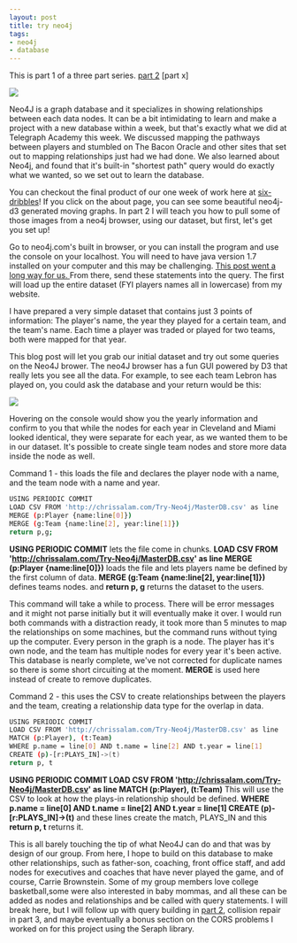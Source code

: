 ```yaml
---
layout: post
title: try neo4j
tags:
- neo4j
- database
---
```


This is part 1 of a three part series. [part 2](http://chrissalam.com/Neo4j-Queries/) [part x]

<img src="portland.jpg"/>

Neo4J is a graph database and it specializes in showing relationships between each data nodes. It can be a bit intimidating to learn and make a project with a new database within a week, but that's exactly what we did at Telegraph Academy this week. We discussed mapping the pathways between players and stumbled on The Bacon Oracle and other sites that set out to mapping relationships just had we had done. We also learned about Neo4j, and found that it's built-in "shortest path" query would do exactly what we wanted, so we set out to learn the database.

You can checkout the final product of our one week of work here at <a href="http://six-dribbles.herokuapp.com">six-dribbles</a>! If you click on the about page, you can see some beautiful neo4j-d3 generated moving graphs. In part 2 I will teach you how to pull some of those images from a neo4j browser, using our dataset, but first, let's get you set up!

Go to neo4j.com's built in browser, or you can install the program and use the console on your localhost. You will need to have java version 1.7 installed on your computer and this may be challenging.  <a href="https://1000linesofcode.wordpress.com/2013/12/30/building-a-single-page-application-with-angularjs-and-neo4j-setup/"> This post went a long way for us. </a> From there, send these statements into the query. The first will load up the entire dataset (FYI players names all in lowercase) from my website.

I have prepared a very simple dataset that contains just 3 points of information: The player's name, the year they played for a certain team, and the team's name. Each time a player was traded or played for two teams, both were mapped for that year.

This blog post will let you grab our initial dataset and try out some queries on the Neo4J brower. The neo4J browser has a fun GUI powered by D3 that really lets you see all the data. For example, to see each team Lebron has played on, you could ask the database and your return would be this:

<img src="lebron.png" />

Hovering on the console would show you the yearly information and confirm to you that while the nodes for each year in Cleveland and Miami looked identical, they were separate for each year, as we wanted them to be in our dataset. It's possible to create single team nodes and store more data inside the node as well.

Command 1 - this loads the file and declares the player node with a name, and the team node with a name and year.

```bash
USING PERIODIC COMMIT
LOAD CSV FROM 'http://chrissalam.com/Try-Neo4j/MasterDB.csv' as line
MERGE (p:Player {name:line[0]})
MERGE (g:Team {name:line[2], year:line[1]})
return p,g;
```

**USING PERIODIC COMMIT** lets the file come in chunks. **LOAD CSV FROM 'http://chrissalam.com/Try-Neo4j/MasterDB.csv' as line
MERGE (p:Player {name:line[0]})** loads the file and lets players name be defined by the first column of data. **MERGE (g:Team {name:line[2], year:line[1]})** defines teams nodes. and **return p, g** returns the dataset to the users.

This command will take a while to process. There will be error messages and it might not parse initially but it will eventually make it over. I would run both commands with a distraction ready, it took more than 5 minutes to map the relationships on some machines, but the command runs without tying up the computer. Every person in the graph is a node. The player has it's own node, and the team has multiple nodes for every year it's been active. This database is nearly complete, we've not corrected for duplicate names so there is some short circuiting at the moment. **MERGE** is used here instead of create to remove duplicates.

Command 2 - this uses the CSV to create relationships between the players and the team, creating a relationship data type for
the overlap in data.

```bash
USING PERIODIC COMMIT
LOAD CSV FROM 'http://chrissalam.com/Try-Neo4j/MasterDB.csv' as line
MATCH (p:Player), (t:Team)
WHERE p.name = line[0] AND t.name = line[2] AND t.year = line[1]
CREATE (p)-[r:PLAYS_IN]->(t)
return p, t
```
**USING PERIODIC COMMIT LOAD CSV FROM 'http://chrissalam.com/Try-Neo4j/MasterDB.csv' as line
MATCH (p:Player), (t:Team)** This will use the CSV to look at how the plays-in relationship should be defined.
**WHERE p.name = line[0] AND t.name = line[2] AND t.year = line[1] CREATE (p)-[r:PLAYS_IN]->(t)** and these lines create the match, PLAYS_IN and this
**return p, t** returns it.

This is all barely touching the tip of what Neo4J can do and that was by design of our group. From here, I hope to build on this database to make other relationships, such as father-son, coaching, front office staff, and add nodes for executives and coaches that have never played the game, and of course, Carrie Brownstein. Some of my group members love college basketball,some were also interested in baby mommas, and all these can be added as nodes and relationships and be called with query statements. I will break here, but I will follow up with query building in [part 2](http://chrissalam.com/Neo4j-Queries/), collision repair in part 3, and maybe eventually a bonus section on the CORS problems I worked on for this project using the Seraph library. 